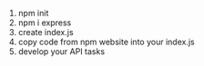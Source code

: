 1. npm init
2. npm i express
3. create index.js
4. copy code from npm website into your index.js
5. develop your API tasks
